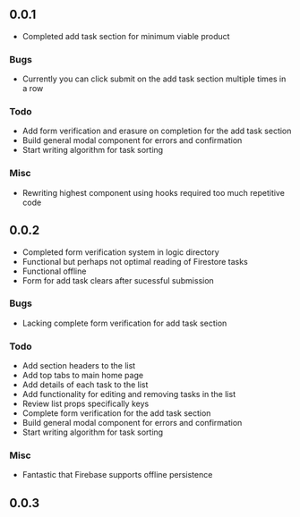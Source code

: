 ## 0.0.1

- Completed add task section for minimum viable product

### Bugs

- Currently you can click submit on the add task section multiple times in a row

### Todo

- Add form verification and erasure on completion for the add task section
- Build general modal component for errors and confirmation
- Start writing algorithm for task sorting

### Misc

- Rewriting highest component using hooks required too much repetitive code

## 0.0.2

- Completed form verification system in logic directory
- Functional but perhaps not optimal reading of Firestore tasks
- Functional offline
- Form for add task clears after sucessful submission

### Bugs

- Lacking complete form verification for add task section

### Todo

- Add section headers to the list
- Add top tabs to main home page
- Add details of each task to the list
- Add functionality for editing and removing tasks in the list
- Review list props specifically keys
- Complete form verification for the add task section
- Build general modal component for errors and confirmation
- Start writing algorithm for task sorting

### Misc

- Fantastic that Firebase supports offline persistence

## 0.0.3
